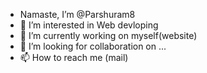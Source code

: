 -  Namaste, I’m @Parshuram8
- 👀 I’m interested in Web devloping
- 🌱 I’m currently working on myself(website)
- 💞️ I’m looking for collaboration on ...
- 📫 How to reach me (mail)

<!---
Parshuram8/Parshuram8 is  ✨turning ideas into reality ✨ A man is great by deeds,not by birth.
--->
